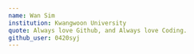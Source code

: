 ```yaml
---
name: Wan Sim
institution: Kwangwoon University
quote: Always love Github, and Always love Coding.
github_user: 0420syj
---
```

